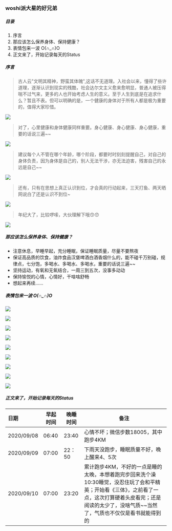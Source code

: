 ### woshi派大星的好兄弟



##### 目录

1. 序言
2. 那应该怎么保养身体、保持健康？
3. 表情包来一波 O(∩_∩)O
4. 正文来了，开始记录每天的Status



##### 序言

> 古人云"文明其精神，野蛮其体魄",这话不无道理。入社会以来，懂得了些许道理，逐渐认识到现实的残酷，社会达尔文主义愈来愈明显，普通人被压得喘不过气来，更多的人也开始考虑人生的意义。至于人生到底是在追求什么？暂且不表。但可以明确的是，一个健康的身体对于所有人都是极为重要的，值得大家珍惜。

![](https://cdn.jsdelivr.net/gh/xingjiahui/CDN@latest/2020/09/09/477bfc452222f001ce7fc64e4f2879db.png)

> 对了，心里健康和身体健康同样重要。身心健康、身心健康、身心健康，重要的话说三遍~~

![](https://cdn.jsdelivr.net/gh/xingjiahui/CDN@latest/2020/09/09/d8dd7cca3997e324bb584bc4ad26f884.png)

> 建议每个人不管在哪个年龄，哪个阶段，都要时时刻刻提醒自己，对自己的身体负责，因为身体是自己的，别人无法干涉，亦无法迫害，残害自己的永远是自己~~

![](https://cdn.jsdelivr.net/gh/xingjiahui/CDN@latest/2020/09/09/039be0478d7d7355c23adec923e88429.png)

> 还有，只有在思想上真正认识到位，才会真的行动起来，三天打鱼、两天晒网说白了还是认识不到位~

![](https://cdn.jsdelivr.net/gh/xingjiahui/CDN@latest/2020/09/09/d917b724ad33e00795b4d1dba7298765.png)

> 年纪大了，比较啰嗦，大伙理解下哦:kissing_smiling_eyes::kissing_smiling_eyes:

![](https://cdn.jsdelivr.net/gh/xingjiahui/CDN@latest/2020/09/09/32c12c9b95e31b205e79b8f8bf538dae.png)

##### 那应该怎么保养身体、保持健康？

* 注意休息，早睡早起，充分睡眠，保证睡眠质量，尽量不要熬夜
* 保证高品质的饮食，油炸食品汉堡啤酒白酒香烟什么的，能不碰千万别碰，规律点，七分饱，多喝水、多喝水、多喝水，重要的话说三遍~~
* 坚持运动，有氧和无氧结合，一周三到五次，没事多动动
* 保持愉悦的心情，心情好，干啥啥舒畅
* 想起来再续......

##### 表情包来一波 O(∩_∩)O

![](https://cdn.jsdelivr.net/gh/xingjiahui/CDN@latest/2020/09/09/070804f7fe33231619bcbf9606993f48.png)

![](https://cdn.jsdelivr.net/gh/xingjiahui/CDN@latest/2020/09/09/a569bad96b553beeeab03885621c7ca5.png)

![](https://cdn.jsdelivr.net/gh/xingjiahui/CDN@latest/2020/09/09/03d629dd82cc2f40586bbfeb6b5b434b.png)

![](https://cdn.jsdelivr.net/gh/xingjiahui/CDN@latest/2020/09/09/794eef9e8d2b2bca956efc8c858a8074.png)

![](https://cdn.jsdelivr.net/gh/xingjiahui/CDN@latest/2020/09/09/8088573f9b5a598ea68dc21b25222729.png)

![](https://cdn.jsdelivr.net/gh/xingjiahui/CDN@latest/2020/09/09/c3aed038d50f7d784fc4af751f8ed4e5.png)

![](https://cdn.jsdelivr.net/gh/xingjiahui/CDN@latest/2020/09/09/19444ba858a0470f51e516d275b286bf.png)

![](https://cdn.jsdelivr.net/gh/xingjiahui/CDN@latest/2020/09/09/0fdb5e47f73026aa8526805c83f8853f.png)



![](https://cdn.jsdelivr.net/gh/xingjiahui/CDN@latest/2020/09/09/957c55adac04fcb1c92a1335e75e276a.png)

##### 正文来了，开始记录每天的Status

| 日期 | 早起时间 | 晚睡时间 | 备注 |
| :--- | -------- | -------- | ---- |
| 2020/09/08 | 06:40 | 23:40 | 心情不坏；微信步数18005，其中跑步4KM |
| 2020/09/09 | 07:00 | 22：50 | 下雨天没跑步，睡眠质量不好，晚上醒来4、5次 |
| 2020/09/10 | 07:00 | 23:20 | 累计跑步4KM，不好的一点是睡的太晚，本想着跑完步回来洗个澡10:30睡觉，没忍住玩了会和平精英；开始看《三体》，之前看了一点，这次打算硬着头皮看完；还是阅读的太少了，没啥气质~~当然了，气质也不仅仅是看书就能得到的 |

